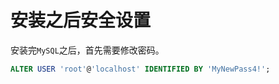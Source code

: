 # 安装之后安全设置 

安装完`MySQL`之后，首先需要修改密码。

```sql
ALTER USER 'root'@'localhost' IDENTIFIED BY 'MyNewPass4!';
```
